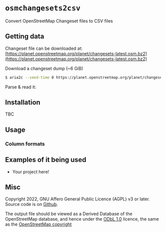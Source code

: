 # `osmchangesets2csv`

Convert OpenStreetMap Changeset files to CSV files


## Getting data

Changeset file can be downloaded at: [https://planet.openstreetmap.org/planet/changesets-latest.osm.bz2](https://planet.openstreetmap.org/planet/changesets-latest.osm.bz2)

Download a changeset dump (~6 GiB)
```sh
$ aria2c --seed-time 0 https://planet.openstreetmap.org/planet/changesets-latest.osm.bz2.torrent
```

Parse & read it:


## Installation

TBC

## Usage

### Column formats


## Examples of it being used

* Your project here!


## Misc

Copyright 2022, GNU Affero General Public Licence (AGPL) v3 or later.
Source code is on [Github](https://github.com/amandasaurus/osmchangeset2csv).

The output file should be viewed as a Derived Database of the OpenStreetMap database, and hence under the [ODbL 1.0](https://opendatacommons.org/licenses/odbl/) licence, the same as the [OpenStreetMap copyright](https://www.openstreetmap.org/copyright)
